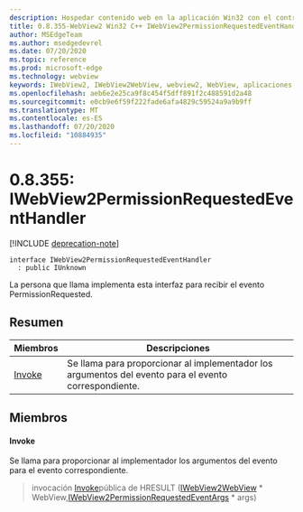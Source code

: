 ```yaml
---
description: Hospedar contenido web en la aplicación Win32 con el control Microsoft Edge WebView2
title: 0.8.355-WebView2 Win32 C++ IWebView2PermissionRequestedEventHandler
author: MSEdgeTeam
ms.author: msedgedevrel
ms.date: 07/20/2020
ms.topic: reference
ms.prod: microsoft-edge
ms.technology: webview
keywords: IWebView2, IWebView2WebView, webview2, WebView, aplicaciones Win32, Win32, Edge
ms.openlocfilehash: aeb6e2e25ca9f8c454f5dff891f2c488591d2a48
ms.sourcegitcommit: e0cb9e6f59f222fade6afa4829c59524a9a9b9ff
ms.translationtype: MT
ms.contentlocale: es-ES
ms.lasthandoff: 07/20/2020
ms.locfileid: "10884935"
---
```

# 0.8.355: IWebView2PermissionRequestedEventHandler 

[!INCLUDE [deprecation-note](../../includes/deprecation-note.md)]

```
interface IWebView2PermissionRequestedEventHandler
  : public IUnknown
```

La persona que llama implementa esta interfaz para recibir el evento PermissionRequested.

## Resumen

 Miembros                        | Descripciones
--------------------------------|---------------------------------------------
[Invoke](#invoke) | Se llama para proporcionar al implementador los argumentos del evento para el evento correspondiente.

## Miembros

#### Invoke 

Se llama para proporcionar al implementador los argumentos del evento para el evento correspondiente.

> invocación [Invoke](#invoke)pública de HRESULT ([IWebView2WebView](IWebView2WebView.md) * WebView,[IWebView2PermissionRequestedEventArgs](IWebView2PermissionRequestedEventArgs.md) * args)


